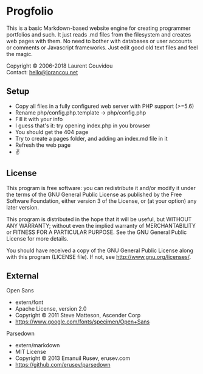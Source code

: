 Progfolio
================================================================================

This is a basic Markdown-based website engine for creating programmer
portfolios and such. It just reads .md files from the filesystem and creates web
pages with them. No need to bother with databases or user accounts or comments
or Javascript frameworks. Just edit good old text files and feel the magic.

Copyright © 2006-2018 Laurent Couvidou  
Contact: <hello@lorancou.net>

Setup
--------------------------------------------------------------------------------

- Copy all files in a fully configured web server with PHP support (>=5.6)
- Rename php/config.php.template → php/config.php
- Fill it with your info
- I guess that's it: try opening index.php in you browser
- You should get the 404 page
- Try to create a pages folder, and adding an index.md file in it
- Refresh the web page
- ✌ 

License
--------------------------------------------------------------------------------

This program is free software: you can redistribute it and/or modify it under
the terms of the GNU General Public License as published by the Free Software
Foundation, either version 3 of the License, or (at your option) any later
version.

This program is distributed in the hope that it will be useful, but WITHOUT ANY
WARRANTY; without even the implied warranty of MERCHANTABILITY or FITNESS FOR A
PARTICULAR PURPOSE.  See the GNU General Public License for more details.

You should have received a copy of the GNU General Public License along with
this program (LICENSE file). If not, see <http://www.gnu.org/licenses/>.

External
--------------------------------------------------------------------------------

Open Sans
- extern/font
- Apache License, version 2.0
- Copyright © 2011 Steve Matteson, Ascender Corp
- <https://www.google.com/fonts/specimen/Open+Sans>

Parsedown
- extern/markdown
- MIT License
- Copyright © 2013 Emanuil Rusev, erusev.com
- <https://github.com/erusev/parsedown>
